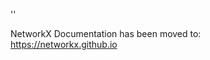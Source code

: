 '<meta http-equiv="refresh" content="0; URL=https://networkx.github.io/documentation/stable/reference/generated/networkx.algorithms.connectivity.utils.build_auxiliary_node_connectivity.html">'

NetworkX Documentation has been moved to:<br><a href="https://networkx.github.io">https://networkx.github.io</a>
